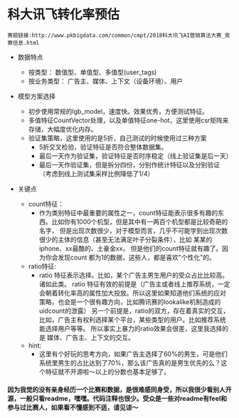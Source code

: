 # 科大讯飞转化率预估
    赛题链接:http://www.pkbigdata.com/common/cmpt/2018科大讯飞AI营销算法大赛_竞赛信息.html


- 数据特点
    - 按类型：
        数值型、单值型、多值型(user_tags)
    - 按业务类型：
        广告主、媒体、上下文（设备环境）、用户



- 模型方案选择
    - 初步使用常规的lgb_model，速度快。效果优秀，方便测试特征。
    - 多值特征CountVector处理，以及单值特征one-hot，这里使用csr矩阵来存储，大幅度优化内存。
    - 验证集策略，这里使用的是5折，自己测试的时候使用过三种方案
        - 5折交叉检验，验证特征是否符合整体数据集。
        - 最后一天作为验证集，验证特征是否时序稳定（线上验证集是后一天）
        - 最后一天作验证集，但是拆分四份，分别作统计特征以及分别验证（考虑到线上测试集采样比例降低了1/4）

- 关键点
    - count特征：
        - 作为类别特征中最重要的属性之一，count特征能表示很多有趣的东西。比如你有1000个机型，但是其中有一两百个机型都是比较奇葩的名字，
        但是出现次数很少，对于模型而言，几乎不可能学到出现次数很少的主体的信息（甚至无法满足叶子分裂条件），比如 某某的iphone、xx最酷的、土豪金xx，
        但是他们的count特征就有趣了。因为你会发现count 都为1的数据，这些人，都是喜欢"个性化"的。
    - ratio特征:
        - ratio 特征表示选择。比如，某个广告主男生用户的受众占比比较高。诸如此类。
        ratio 特征有效的前提是（广告主或者线上推荐系统，一定会朝着转化率高的属性加大投放。所以这里如果知道他们系统的应对策略，也会是一个很有趣方向，比如腾讯赛的lookalike机制造成的uidcount的泄露）
        另一个前提是，ratio的双方，存在着真实的交互，比如，广告主有权利选择某个平台，某些类型的用户。比如推荐系统能选择用户等等。
        所以事实上暴力的ratio效果会很差，这里我选择的是 媒体、广告主、上下文的交互。
    - hint:
        - 这里有个好玩的思考方向，如果广告主选择了60%的男生，可是他们系统里男生的占比达到了70%，那么该广告真的是男生优先的么？这个特征就不开源啦～以上的分数也基本足够了。


#### 因为我觉的没有亲身经历一个比赛和数据，是很难感同身受，所以我很少看别人开源，一般只看readme，嘿嘿。代码注释也很少。受众是一些对readme有feel和参与过比赛人，如果看不懂感到不适，请见谅～